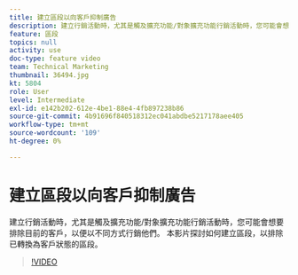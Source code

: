 ```yaml
---
title: 建立區段以向客戶抑制廣告
description: 建立行銷活動時，尤其是觸及擴充功能/對象擴充功能行銷活動時，您可能會想要排除目前的客戶，以便以不同方式行銷他們。 本影片探討如何建立區段，以排除已轉換為客戶狀態的區段。
feature: 區段
topics: null
activity: use
doc-type: feature video
team: Technical Marketing
thumbnail: 36494.jpg
kt: 5804
role: User
level: Intermediate
exl-id: e142b202-612e-4be1-88e4-4fb897238b86
source-git-commit: 4b91696f840518312ec041abdbe5217178aee405
workflow-type: tm+mt
source-wordcount: '109'
ht-degree: 0%

---
```


# 建立區段以向客戶抑制廣告

建立行銷活動時，尤其是觸及擴充功能/對象擴充功能行銷活動時，您可能會想要排除目前的客戶，以便以不同方式行銷他們。 本影片探討如何建立區段，以排除已轉換為客戶狀態的區段。

>[!VIDEO](https://video.tv.adobe.com/v/36494/?quality=12&learn=on)
